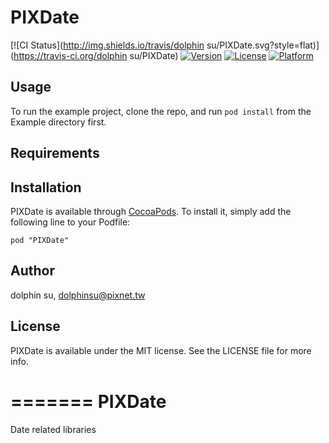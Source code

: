 # PIXDate

[![CI Status](http://img.shields.io/travis/dolphin su/PIXDate.svg?style=flat)](https://travis-ci.org/dolphin su/PIXDate)
[![Version](https://img.shields.io/cocoapods/v/PIXDate.svg?style=flat)](http://cocoadocs.org/docsets/PIXDate)
[![License](https://img.shields.io/cocoapods/l/PIXDate.svg?style=flat)](http://cocoadocs.org/docsets/PIXDate)
[![Platform](https://img.shields.io/cocoapods/p/PIXDate.svg?style=flat)](http://cocoadocs.org/docsets/PIXDate)

## Usage

To run the example project, clone the repo, and run `pod install` from the Example directory first.

## Requirements

## Installation

PIXDate is available through [CocoaPods](http://cocoapods.org). To install
it, simply add the following line to your Podfile:

    pod "PIXDate"

## Author

dolphin su, dolphinsu@pixnet.tw

## License

PIXDate is available under the MIT license. See the LICENSE file for more info.

=======
PIXDate
=======

Date related libraries